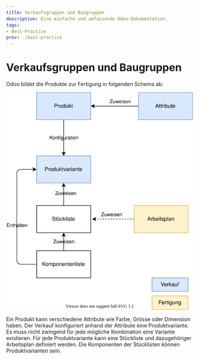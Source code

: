 ```yaml
---
title: Verkaufsgruppen und Baugruppen
description: Eine einfache und umfassende Odoo-Dokumentation.
tags:
- Best-Practice
prev: ./best-practice
---
```

# Verkaufsgruppen und Baugruppen

Odoo bildet die Produkte zur Fertigung in folgenden Schema ab:

![Theorie Verkaufsgruppen und Baugruppen](assets/Best%20Practice%20Verkaufsgruppen%20und%20Baugruppen.svg)

Ein Produkt kann verschiedene Attribute wie Farbe, Grösse oder Dimension haben. Der Verkauf konfiguriert anhand der Attribute eine Produktvariante. Es muss nicht zwingend für jede mögliche Kombination eine Variante existieren. Für jede Produktvariante kann eine Stückliste und dazugehöriger Arbeitsplan definiert werden. Die Komponenten der Stücklisten können Produktvarianten sein.